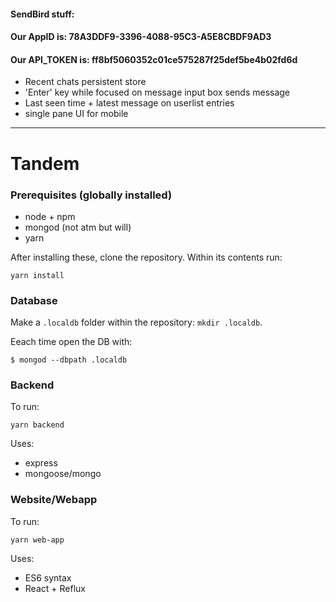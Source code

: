 
#### SendBird stuff:
#### Our AppID is: 78A3DDF9-3396-4088-95C3-A5E8CBDF9AD3
#### Our API_TOKEN is: ff8bf5060352c01ce575287f25def5be4b02fd6d

  - Recent chats persistent store
  - 'Enter' key while focused on message input box sends message
  - Last seen time + latest message on userlist entries
  - single pane UI for mobile

---

# Tandem

### Prerequisites (globally installed)

 - node + npm
 - mongod (not atm but will)
 - yarn

After installing these, clone the repository. Within its contents run:
```
yarn install
```

### Database
Make a `.localdb` folder within the repository: `mkdir .localdb`.

Eeach time open the DB with:
```
$ mongod --dbpath .localdb
```

### Backend

To run:
```
yarn backend
```

Uses:

- express
- mongoose/mongo

### Website/Webapp

To run:
```
yarn web-app
```

Uses:

- ES6 syntax
- React + Reflux
